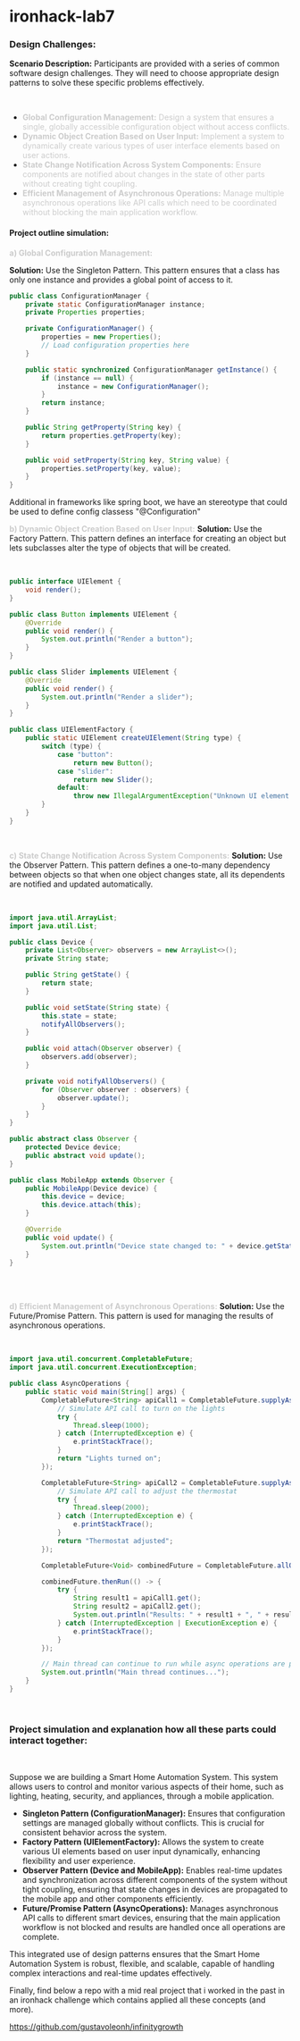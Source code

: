 # ironhack-lab7

### Design Challenges:

**Scenario Description:** Participants are provided with a series of common software design challenges. They will need to choose appropriate design patterns to solve these specific problems effectively.

<br>

* <span class="colour" style="color:rgb(204, 204, 204)">**Global Configuration Management:** Design a system that ensures a single, globally accessible configuration object without access conflicts.</span>
* <span class="colour" style="color:rgb(204, 204, 204)">**Dynamic Object Creation Based on User Input:** Implement a system to dynamically create various types of user interface elements based on user actions.</span>
* <span class="colour" style="color:rgb(204, 204, 204)">**State Change Notification Across System Components:** Ensure components are notified about changes in the state of other parts without creating tight coupling.</span>
* <span class="colour" style="color:rgb(204, 204, 204)">**Efficient Management of Asynchronous Operations:** Manage multiple asynchronous operations like API calls which need to be coordinated without blocking the main application workflow.</span>

#### Project outline simulation:

<span class="colour" style="color:rgb(204, 204, 204)">**a) Global Configuration Management:** </span>

**Solution:** Use the Singleton Pattern. This pattern ensures that a class has only one instance and provides a global point of access to it.

``` java
public class ConfigurationManager {
    private static ConfigurationManager instance;
    private Properties properties;

    private ConfigurationManager() {
        properties = new Properties();
        // Load configuration properties here
    }

    public static synchronized ConfigurationManager getInstance() {
        if (instance == null) {
            instance = new ConfigurationManager();
        }
        return instance;
    }

    public String getProperty(String key) {
        return properties.getProperty(key);
    }

    public void setProperty(String key, String value) {
        properties.setProperty(key, value);
    }
}
```

Additional in frameworks like spring boot, we have an stereotype that could be used to define config classess "@Configuration"

<span class="colour" style="color:rgb(204, 204, 204)">**b) Dynamic Object Creation Based on User Input:**</span>
**Solution:** Use the Factory Pattern. This pattern defines an interface for creating an object but lets subclasses alter the type of objects that will be created.

<br>

``` java
public interface UIElement {
    void render();
}

public class Button implements UIElement {
    @Override
    public void render() {
        System.out.println("Render a button");
    }
}

public class Slider implements UIElement {
    @Override
    public void render() {
        System.out.println("Render a slider");
    }
}

public class UIElementFactory {
    public static UIElement createUIElement(String type) {
        switch (type) {
            case "button":
                return new Button();
            case "slider":
                return new Slider();
            default:
                throw new IllegalArgumentException("Unknown UI element type");
        }
    }
}
```

<br>

<span class="colour" style="color:rgb(204, 204, 204)">**c) State Change Notification Across System Components:**</span>
**Solution:** Use the Observer Pattern. This pattern defines a one-to-many dependency between objects so that when one object changes state, all its dependents are notified and updated automatically.

<br>

``` java
import java.util.ArrayList;
import java.util.List;

public class Device {
    private List<Observer> observers = new ArrayList<>();
    private String state;

    public String getState() {
        return state;
    }

    public void setState(String state) {
        this.state = state;
        notifyAllObservers();
    }

    public void attach(Observer observer) {
        observers.add(observer);
    }

    private void notifyAllObservers() {
        for (Observer observer : observers) {
            observer.update();
        }
    }
}

public abstract class Observer {
    protected Device device;
    public abstract void update();
}

public class MobileApp extends Observer {
    public MobileApp(Device device) {
        this.device = device;
        this.device.attach(this);
    }

    @Override
    public void update() {
        System.out.println("Device state changed to: " + device.getState());
    }
}
```
<br>
<br>

<span class="colour" style="color:rgb(204, 204, 204)">**d) Efficient Management of Asynchronous Operations:**</span>
**Solution:** Use the Future/Promise Pattern. This pattern is used for managing the results of asynchronous operations.

<br>

``` java
import java.util.concurrent.CompletableFuture;
import java.util.concurrent.ExecutionException;

public class AsyncOperations {
    public static void main(String[] args) {
        CompletableFuture<String> apiCall1 = CompletableFuture.supplyAsync(() -> {
            // Simulate API call to turn on the lights
            try {
                Thread.sleep(1000);
            } catch (InterruptedException e) {
                e.printStackTrace();
            }
            return "Lights turned on";
        });

        CompletableFuture<String> apiCall2 = CompletableFuture.supplyAsync(() -> {
            // Simulate API call to adjust the thermostat
            try {
                Thread.sleep(2000);
            } catch (InterruptedException e) {
                e.printStackTrace();
            }
            return "Thermostat adjusted";
        });

        CompletableFuture<Void> combinedFuture = CompletableFuture.allOf(apiCall1, apiCall2);

        combinedFuture.thenRun(() -> {
            try {
                String result1 = apiCall1.get();
                String result2 = apiCall2.get();
                System.out.println("Results: " + result1 + ", " + result2);
            } catch (InterruptedException | ExecutionException e) {
                e.printStackTrace();
            }
        });

        // Main thread can continue to run while async operations are processed
        System.out.println("Main thread continues...");
    }
}
```
<br>

### Project simulation and explanation how all these parts could interact together:
<br>

Suppose we are building a Smart Home Automation System. This system allows users to control and monitor various aspects of their home, such as lighting, heating, security, and appliances, through a mobile application.
* **Singleton Pattern (ConfigurationManager):** Ensures that configuration settings are managed globally without conflicts. This is crucial for consistent behavior across the system.
* **Factory Pattern (UIElementFactory):** Allows the system to create various UI elements based on user input dynamically, enhancing flexibility and user experience.
* **Observer Pattern (Device and MobileApp):** Enables real-time updates and synchronization across different components of the system without tight coupling, ensuring that state changes in devices are propagated to the mobile app and other components efficiently.
* **Future/Promise Pattern (AsyncOperations):** Manages asynchronous API calls to different smart devices, ensuring that the main application workflow is not blocked and results are handled once all operations are complete.

This integrated use of design patterns ensures that the Smart Home Automation System is robust, flexible, and scalable, capable of handling complex interactions and real-time updates effectively.

Finally, find below a repo with a mid real project that i worked in the past in an ironhack challenge which contains applied all these concepts (and more).

https://github.com/gustavoleonh/infinitygrowth
